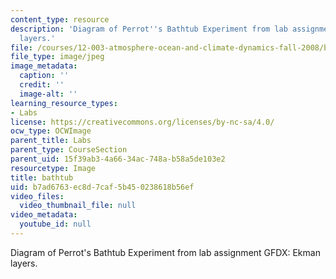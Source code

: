 ```yaml
---
content_type: resource
description: 'Diagram of Perrot''s Bathtub Experiment from lab assignment GFDX: Ekman
  layers.'
file: /courses/12-003-atmosphere-ocean-and-climate-dynamics-fall-2008/b7ad6763ec8d7caf5b450238618b56ef_bathtub.jpg
file_type: image/jpeg
image_metadata:
  caption: ''
  credit: ''
  image-alt: ''
learning_resource_types:
- Labs
license: https://creativecommons.org/licenses/by-nc-sa/4.0/
ocw_type: OCWImage
parent_title: Labs
parent_type: CourseSection
parent_uid: 15f39ab3-4a66-34ac-748a-b58a5de103e2
resourcetype: Image
title: bathtub
uid: b7ad6763-ec8d-7caf-5b45-0238618b56ef
video_files:
  video_thumbnail_file: null
video_metadata:
  youtube_id: null
---
```

Diagram of Perrot's Bathtub Experiment from lab assignment GFDX: Ekman layers.